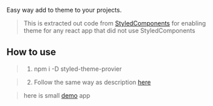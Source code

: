 Easy way add to theme to your projects. 

> This is extracted out code from [StyledComponents](https://www.styled-components.com/) for enabling theme for any react app that did not use StyledComponents 

## How to use
>1. npm i -D styled-theme-provier

>2. Follow the same way as description [here](https://www.styled-components.com/docs/advanced#theming)


> here is small [demo](https://codesandbox.io/s/kmvnl7ql5r) app